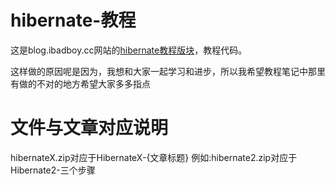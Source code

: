 # hibernate-教程
这是blog.ibadboy.cc网站的[hibernate教程版块](http://blog.ibadboy.cc/)，教程代码。

这样做的原因呢是因为，我想和大家一起学习和进步，所以我希望教程笔记中那里有做的不对的地方希望大家多多指点

# 文件与文章对应说明
hibernateX.zip对应于HibernateX-{文章标题}
例如:hibernate2.zip对应于Hibernate2-三个步骤

